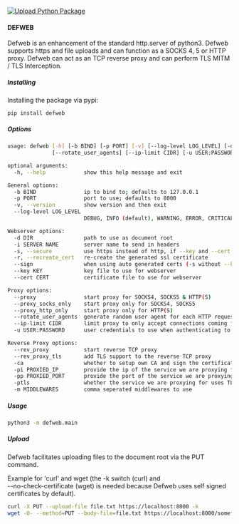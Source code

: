 [![Upload Python Package](https://github.com/NLDCSC/defweb/actions/workflows/package_to_pypi.yaml/badge.svg)](https://github.com/NLDCSC/defweb/actions/workflows/package_to_pypi.yaml)

#### DEFWEB

Defweb is an enhancement of the standard http.server of python3.
Defweb supports https and file uploads and can function as a SOCKS 4, 5 or HTTP proxy. 
Defweb can act as an TCP reverse proxy and can perform TLS MITM / TLS Interception.

##### Installing

Installing the package via pypi:

```
pip install defweb
```
##### Options

```bash
usage: defweb [-h] [-b BIND] [-p PORT] [-v] [--log-level LOG_LEVEL] [-d DIR] [-i SERVER NAME] [-s] [-r] [--sign] [--key KEY] [--cert CERT] [--proxy] [--proxy_socks_only] [--proxy_http_only]
              [--rotate_user_agents] [--ip-limit CIDR] [-u USER:PASSWORD] [--rev_proxy] [--rev_proxy_tls] [-ca] [-pi PROXIED_IP] [-pp PROXIED_PORT] [-ptls] [-m MIDDLEWARES]

optional arguments:
  -h, --help            show this help message and exit

General options:
  -b BIND               ip to bind to; defaults to 127.0.0.1
  -p PORT               port to use; defaults to 8000
  -v, --version         show version and then exit
  --log-level LOG_LEVEL
                        DEBUG, INFO (default), WARNING, ERROR, CRITICAL

Webserver options:
  -d DIR                path to use as document root
  -i SERVER NAME        server name to send in headers
  -s, --secure          use https instead of http, if --key and --cert are omitted certificates will be auto generated
  -r, --recreate_cert   re-create the generated ssl certificate
  --sign                when using auto generated certs (-s without --key or --cert), should they be signed or not
  --key KEY             key file to use for webserver
  --cert CERT           certificate file to use for webserver

Proxy options:
  --proxy               start proxy for SOCKS4, SOCKS5 & HTTP(S)
  --proxy_socks_only    start proxy only for SOCKS4, SOCKS5
  --proxy_http_only     start proxy only for HTTP(S)
  --rotate_user_agents  generate random user agent for each HTTP request (only HTTP supported)
  --ip-limit CIDR       limit proxy to only accept connections coming from this CIDR range
  -u USER:PASSWORD      user credentials to use when authenticating to the proxy server

Reverse Proxy options:
  --rev_proxy           start reverse TCP proxy
  --rev_proxy_tls       add TLS support to the reverse TCP proxy
  -ca                   whether to setup own CA and sign the certificates used by the --rev_proxy_tls option
  -pi PROXIED_IP        provide the ip of the service we are proxying for
  -pp PROXIED_PORT      provide the port of the service we are proxying for
  -ptls                 whether the service we are proxying for uses TLS
  -m MIDDLEWARES        comma seperated middlewares to use
```

##### Usage

```bash
python3 -m defweb.main
```

##### Upload

Defweb facilitates uploading files to the document root via the PUT command.

Example for \'curl\' and wget (the -k switch (curl) and  
--no-check-certificate (wget) is needed because Defweb uses self signed
certificates by default).

```bash
curl -X PUT --upload-file file.txt https://localhost:8000 -k
wget -O- --method=PUT --body-file=file.txt https://localhost:8000/somefile.txt --no-check-certificate 
```
